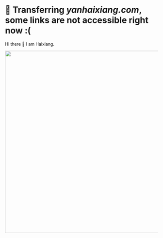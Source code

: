 # 🚧 Transferring *yanhaixiang.com*, some links are not accessible right now :(

Hi there 👋 I am Haixiang.

<img src="https://upload-images.jianshu.io/upload_images/2979799-87ad21589ee06715.png" width="600" alt=""/>
